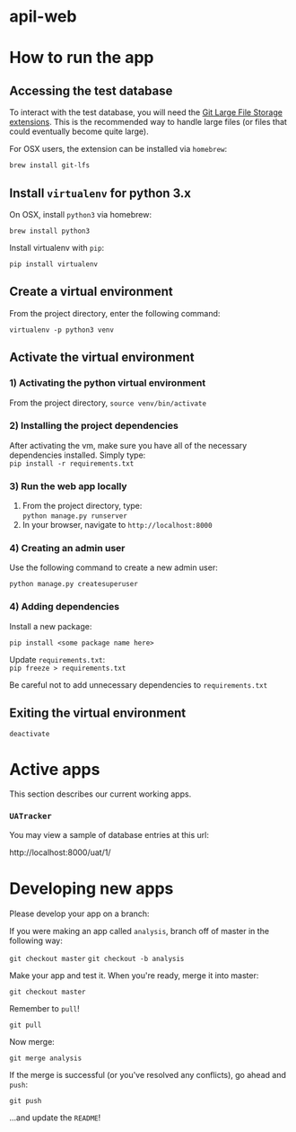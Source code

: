 # apil-web

#####

# How to run the app

## Accessing the test database

To interact with the test database, you will need the [Git Large File Storage extensions](https://git-lfs.github.com/).  This is the recommended way to handle large files (or files that could eventually become quite large).

For OSX users, the extension can be installed via `homebrew`:  

`brew install git-lfs`

## Install `virtualenv` for python 3.x

On OSX, install `python3` via homebrew:  

`brew install python3`  

Install virtualenv with `pip`:  

`pip install virtualenv`  

## Create a virtual environment

From the project directory, enter the following command:

`virtualenv -p python3 venv`  

## Activate the virtual environment
### 1) Activating the python virtual environment  

From the project directory, `source venv/bin/activate`

### 2) Installing the project dependencies

After activating the vm, make sure you have all of the necessary dependencies installed.  Simply type:  
`pip install -r requirements.txt`  

### 3) Run the web app locally

  1. From the project directory, type:  
`python manage.py runserver`  
  2. In your browser, navigate to `http://localhost:8000`

### 4) Creating an admin user

Use the following command to create a new admin user:  

`python manage.py createsuperuser`  

### 4) Adding dependencies

Install a new package:  

`pip install <some package name here>`

Update `requirements.txt`:  
`pip freeze > requirements.txt`

Be careful not to add unnecessary dependencies to `requirements.txt`
## Exiting the virtual environment

`deactivate`

# Active apps
This section describes our current working apps.  

### `UATracker`

You may view a sample of database entries at this url:  

http://localhost:8000/uat/1/

# Developing new apps

Please develop your app on a branch:

If you were making an app called `analysis`, branch off of master in the following way:

`git checkout master`
`git checkout -b analysis`

Make your app and test it.  When you're ready, merge it into master:

`git checkout master`

Remember to `pull`!

`git pull`

Now merge:

`git merge analysis`

If the merge is successful (or you've resolved any conflicts), go ahead and `push`:

`git push`

...and update the `README`!
